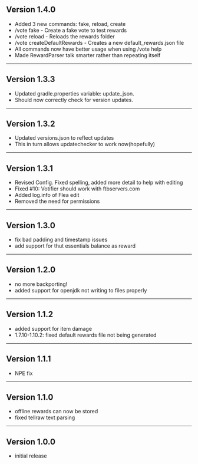 Version 1.4.0
------------------------------------------------------
- Added 3 new commands: fake, reload, create
- /vote fake - Create a fake vote to test rewards
- /vote reload - Reloads the rewards folder
- /vote createDefaultRewards - Creates a new default_rewards.json file
- All commands now have better usage when using /vote help
- Made RewardParser talk smarter rather than repeating itself
------------------------------------------------------
Version 1.3.3
------------------------------------------------------
- Updated gradle.properties variable: update_json. 
- Should now correctly check for version updates.
------------------------------------------------------
Version 1.3.2
------------------------------------------------------
- Updated versions.json to reflect updates
- This in turn allows updatechecker to work now(hopefully)
------------------------------------------------------
Version 1.3.1
------------------------------------------------------
- Revised Config. Fixed spelling, added more detail
to help with editing
- Fixed #10: Votifier should work with ftbservers.com
- Added log.info of Flea edit
- Removed the need for permissions
------------------------------------------------------
Version 1.3.0
------------------------------------------------------
- fix bad padding and timestamp issues
- add support for thut essentials balance as reward

------------------------------------------------------
Version 1.2.0
------------------------------------------------------
- no more backporting!
- added support for openjdk not writing to files properly

------------------------------------------------------
Version 1.1.2
------------------------------------------------------
- added support for item damage
- 1.7.10-1.10.2: fixed default rewards file not being generated

------------------------------------------------------
Version 1.1.1
------------------------------------------------------
- NPE fix

------------------------------------------------------
Version 1.1.0
------------------------------------------------------
- offline rewards can now be stored
- fixed tellraw text parsing

------------------------------------------------------
Version 1.0.0
------------------------------------------------------
- initial release
